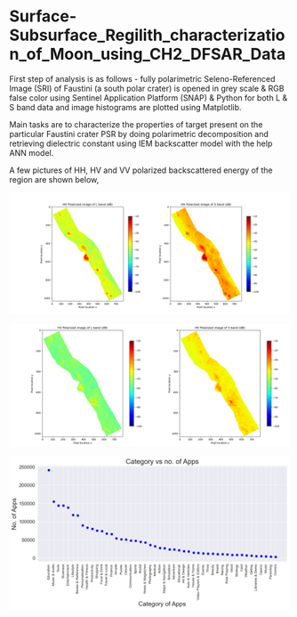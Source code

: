# Surface-Subsurface_Regilith_characterization_of_Moon_using_CH2_DFSAR_Data

First step of analysis is as follows - fully polarimetric Seleno-Referenced Image (SRI) of Faustini (a south polar crater) is opened in grey scale & RGB false color using Sentinel Application Platform (SNAP) & Python for both L & S band data and image histograms are plotted using Matplotlib.

Main tasks are to characterize the properties of target present on the particular Faustini crater PSR by doing polarimetric decomposition and retrieving dielectric constant using IEM backscatter model with the help ANN model. 

A few pictures of HH, HV and VV polarized backscattered energy of the region are shown below, 

![Image of Photo](https://github.com/KrishangiKashyap/Surface-Subsurface_Regilith_characterization_of_Moon_using_CH2_DFSAR_Data/blob/main/download.png?width=40&height=5)

![Image of Photo](https://github.com/KrishangiKashyap/Surface-Subsurface_Regilith_characterization_of_Moon_using_CH2_DFSAR_Data/blob/main/download%20(1).png?width=40&height=5)

![Image of Photo](https://github.com/KrishangiKashyap/Google_Play_Store_Data_Analysis/blob/main/cate%20vs%20apps.png?width=30&height=3)

